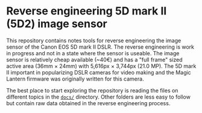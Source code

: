 # Reverse engineering 5D mark II (5D2) image sensor

This repository contains notes tools for reverse engineering the image sensor of the Canon EOS 5D mark II
DSLR. The reverse engineering is work in progress and not in a state where the sensor is useable.
The image sensor is relatively cheap available (~40€) and has a "full frame" sized active area
(36mm × 24mm) with 5,616px × 3,744px (21.0 MP). The 5D mark II important in popularizing DSLR cameras
for video making and the Magic Lantern firmware was originally written for this camera.

The best place to start exploring the repository is reading the files on different topics in the
[`docs/`](docs/) directory. Other folders are less easy to follow but contain raw data obtained in 
the reverse engineering process.
